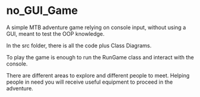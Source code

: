 # no_GUI_Game
A simple MTB adventure game relying on console input, without using a GUI, meant to test the OOP knowledge.

In the src folder, there is all the code plus Class Diagrams.

To play the game is enough to run the RunGame class and interact with the console.

There are different areas to explore and different people to meet.
Helping people in need you will receive useful equipment to proceed in the adventure.
